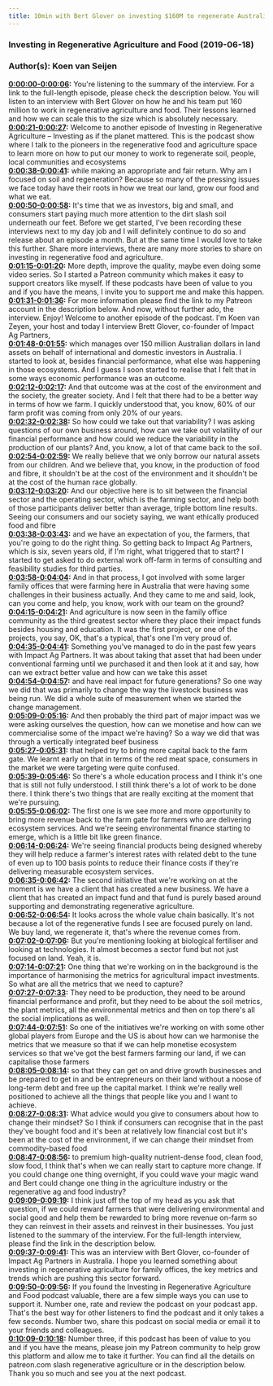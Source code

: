 ```yaml
---
title: 10min with Bert Glover on investing $160M to regenerate Australian soils
---
```

### Investing in Regenerative Agriculture and Food  (2019-06-18)  
### Author(s): Koen van Seijen  

**[0:00:00-0:00:06](https://investinginregenerativeagriculture.com/2019/05/17/bert-glover/#t=0:00:00):**  You're listening to the summary of the interview. For a link to the full-length episode, please check the description below.  You will listen to an interview with Bert Glover on how he and his team put 160 million to work in regenerative agriculture and food.  Their lessons learned and how we can scale this to the size which is absolutely necessary.  
**[0:00:21-0:00:27](https://investinginregenerativeagriculture.com/2019/05/17/bert-glover/#t=0:00:21):**  Welcome to another episode of Investing in Regenerative Agriculture – Investing as if the planet mattered.  This is the podcast show where I talk to the pioneers in the regenerative food and agriculture space  to learn more on how to put our money to work to regenerate soil, people, local communities and ecosystems  
**[0:00:38-0:00:41](https://investinginregenerativeagriculture.com/2019/05/17/bert-glover/#t=0:00:38):**  while making an appropriate and fair return.  Why am I focused on soil and regeneration?  Because so many of the pressing issues we face today have their roots in how we treat our land, grow our food and what we eat.  
**[0:00:50-0:00:58](https://investinginregenerativeagriculture.com/2019/05/17/bert-glover/#t=0:00:50):**  It's time that we as investors, big and small, and consumers start paying much more attention to the dirt slash soil underneath our feet.  Before we get started, I've been recording these interviews next to my day job and I will definitely continue to do so and release about an episode a month.  But at the same time I would love to take this further. Share more interviews, there are many more stories to share on investing in regenerative food and agriculture.  
**[0:01:15-0:01:20](https://investinginregenerativeagriculture.com/2019/05/17/bert-glover/#t=0:01:15):**  More depth, improve the quality, maybe even doing some video series.  So I started a Patreon community which makes it easy to support creators like myself.  If these podcasts have been of value to you and if you have the means, I invite you to support me and make this happen.  
**[0:01:31-0:01:36](https://investinginregenerativeagriculture.com/2019/05/17/bert-glover/#t=0:01:31):**  For more information please find the link to my Patreon account in the description below.  And now, without further ado, the interview. Enjoy!  Welcome to another episode of the podcast. I'm Koen van Zeyen, your host and today I interview Brett Glover, co-founder of Impact Ag Partners,  
**[0:01:48-0:01:55](https://investinginregenerativeagriculture.com/2019/05/17/bert-glover/#t=0:01:48):**  which manages over 150 million Australian dollars in land assets on behalf of international and domestic investors in Australia.  I started to look at, besides financial performance, what else was happening in those ecosystems.  And I guess I soon started to realise that I felt that in some ways economic performance was an outcome.  
**[0:02:12-0:02:17](https://investinginregenerativeagriculture.com/2019/05/17/bert-glover/#t=0:02:12):**  And that outcome was at the cost of the environment and the society, the greater society.  And I felt that there had to be a better way in terms of how we farm.  I quickly understood that, you know, 60% of our farm profit was coming from only 20% of our years.  
**[0:02:32-0:02:38](https://investinginregenerativeagriculture.com/2019/05/17/bert-glover/#t=0:02:32):**  So how could we take out that variability? I was asking questions of our own business around,  how can we take out volatility of our financial performance and how could we reduce the variability in the production of our plants?  And, you know, a lot of that came back to the soil.  
**[0:02:54-0:02:59](https://investinginregenerativeagriculture.com/2019/05/17/bert-glover/#t=0:02:54):**  We really believe that we only borrow our natural assets from our children.  And we believe that, you know, in the production of food and fibre, it shouldn't be at the cost of the environment  and it shouldn't be at the cost of the human race globally.  
**[0:03:12-0:03:20](https://investinginregenerativeagriculture.com/2019/05/17/bert-glover/#t=0:03:12):**  And our objective here is to sit between the financial sector and the operating sector, which is the farming sector,  and help both of those participants deliver better than average, triple bottom line results.  Seeing our consumers and our society saying, we want ethically produced food and fibre  
**[0:03:38-0:03:43](https://investinginregenerativeagriculture.com/2019/05/17/bert-glover/#t=0:03:38):**  and we have an expectation of you, the farmers, that you're going to do the right thing.  So getting back to Impact Ag Partners, which is six, seven years old, if I'm right, what triggered that to start?  I started to get asked to do external work off-farm in terms of consulting and feasibility studies for third parties.  
**[0:03:58-0:04:04](https://investinginregenerativeagriculture.com/2019/05/17/bert-glover/#t=0:03:58):**  And in that process, I got involved with some larger family offices that were farming here in Australia  that were having some challenges in their business actually.  And they came to me and said, look, can you come and help, you know, work with our team on the ground?  
**[0:04:15-0:04:21](https://investinginregenerativeagriculture.com/2019/05/17/bert-glover/#t=0:04:15):**  And agriculture is now seen in the family office community as the third greatest sector  where they place their impact funds besides housing and education.  It was the first project, or one of the projects, you say, OK, that's a typical, that's one I'm very proud of.  
**[0:04:35-0:04:41](https://investinginregenerativeagriculture.com/2019/05/17/bert-glover/#t=0:04:35):**  Something you've managed to do in the past few years with Impact Ag Partners.  It was about taking that asset that had been under conventional farming until we purchased it  and then look at it and say, how can we extract better value and how can we take this asset  
**[0:04:54-0:04:57](https://investinginregenerativeagriculture.com/2019/05/17/bert-glover/#t=0:04:54):**  and have real impact for future generations?  So one way we did that was primarily to change the way the livestock business was being run.  We did a whole suite of measurement when we started the change management.  
**[0:05:09-0:05:16](https://investinginregenerativeagriculture.com/2019/05/17/bert-glover/#t=0:05:09):**  And then probably the third part of major impact was we were asking ourselves the question,  how can we monetise and how can we commercialise some of the impact we're having?  So a way we did that was through a vertically integrated beef business  
**[0:05:27-0:05:31](https://investinginregenerativeagriculture.com/2019/05/17/bert-glover/#t=0:05:27):**  that helped try to bring more capital back to the farm gate.  We learnt early on that in terms of the red meat space,  consumers in the market we were targeting were quite confused.  
**[0:05:39-0:05:46](https://investinginregenerativeagriculture.com/2019/05/17/bert-glover/#t=0:05:39):**  So there's a whole education process and I think it's one that is still not fully understood.  I still think there's a lot of work to be done there.  I think there's two things that are really exciting at the moment that we're pursuing.  
**[0:05:55-0:06:02](https://investinginregenerativeagriculture.com/2019/05/17/bert-glover/#t=0:05:55):**  The first one is we see more and more opportunity to bring more revenue back to the farm gate  for farmers who are delivering ecosystem services.  And we're seeing environmental finance starting to emerge, which is a little bit like green finance.  
**[0:06:14-0:06:24](https://investinginregenerativeagriculture.com/2019/05/17/bert-glover/#t=0:06:14):**  We're seeing financial products being designed whereby they will help reduce a farmer's interest rates  with related debt to the tune of even up to 100 basis points to reduce their finance costs  if they're delivering measurable ecosystem services.  
**[0:06:35-0:06:42](https://investinginregenerativeagriculture.com/2019/05/17/bert-glover/#t=0:06:35):**  The second initiative that we're working on at the moment is we have a client that has created a new business.  We have a client that has created an impact fund and that fund is purely based around supporting  and demonstrating regenerative agriculture.  
**[0:06:52-0:06:54](https://investinginregenerativeagriculture.com/2019/05/17/bert-glover/#t=0:06:52):**  It looks across the whole value chain basically.  It's not because a lot of the regenerative funds I see are focused purely on land.  We buy land, we regenerate it, that's where the revenue comes from.  
**[0:07:02-0:07:06](https://investinginregenerativeagriculture.com/2019/05/17/bert-glover/#t=0:07:02):**  But you're mentioning looking at biological fertiliser and looking at technologies.  It almost becomes a sector fund but not just focused on land.  Yeah, it is.  
**[0:07:14-0:07:21](https://investinginregenerativeagriculture.com/2019/05/17/bert-glover/#t=0:07:14):**  One thing that we're working on in the background is the importance of harmonising the metrics  for agricultural impact investments.  So what are all the metrics that we need to capture?  
**[0:07:27-0:07:33](https://investinginregenerativeagriculture.com/2019/05/17/bert-glover/#t=0:07:27):**  They need to be production, they need to be around financial performance and profit,  but they need to be about the soil metrics, the plant metrics, all the environmental metrics  and then on top there's all the social implications as well.  
**[0:07:44-0:07:51](https://investinginregenerativeagriculture.com/2019/05/17/bert-glover/#t=0:07:44):**  So one of the initiatives we're working on with some other global players from Europe and the US  is about how can we harmonise the metrics that we measure so that if we can help monetise ecosystem services  so that we've got the best farmers farming our land, if we can capitalise those farmers  
**[0:08:05-0:08:14](https://investinginregenerativeagriculture.com/2019/05/17/bert-glover/#t=0:08:05):**  so that they can get on and drive growth businesses and be prepared to get in and be entrepreneurs  on their land without a noose of long-term debt and free up the capital market.  I think we're really well positioned to achieve all the things that people like you and I want to achieve.  
**[0:08:27-0:08:31](https://investinginregenerativeagriculture.com/2019/05/17/bert-glover/#t=0:08:27):**  What advice would you give to consumers about how to change their mindset?  So I think if consumers can recognise that in the past they've bought food and it's been at relatively low financial cost  but it's been at the cost of the environment, if we can change their mindset from commodity-based food  
**[0:08:47-0:08:56](https://investinginregenerativeagriculture.com/2019/05/17/bert-glover/#t=0:08:47):**  to premium high-quality nutrient-dense food, clean food, slow food, I think that's when we can really start to capture more change.  If you could change one thing overnight, if you could wave your magic wand  and Bert could change one thing in the agriculture industry or the regenerative ag and food industry?  
**[0:09:09-0:09:19](https://investinginregenerativeagriculture.com/2019/05/17/bert-glover/#t=0:09:09):**  I think just off the top of my head as you ask that question, if we could reward farmers that were delivering environmental and social good  and help them be rewarded to bring more revenue on-farm so they can reinvest in their assets and reinvest in their businesses.  You just listened to the summary of the interview. For the full-length interview, please find the link in the description below.  
**[0:09:37-0:09:41](https://investinginregenerativeagriculture.com/2019/05/17/bert-glover/#t=0:09:37):**  This was an interview with Bert Glover, co-founder of Impact Ag Partners in Australia.  I hope you learned something about investing in regenerative agriculture for family offices,  the key metrics and trends which are pushing this sector forward.  
**[0:09:50-0:09:56](https://investinginregenerativeagriculture.com/2019/05/17/bert-glover/#t=0:09:50):**  If you found the Investing in Regenerative Agriculture and Food podcast valuable, there are a few simple ways you can use to support it.  Number one, rate and review the podcast on your podcast app. That's the best way for other listeners to find the podcast and it only takes a few seconds.  Number two, share this podcast on social media or email it to your friends and colleagues.  
**[0:10:09-0:10:18](https://investinginregenerativeagriculture.com/2019/05/17/bert-glover/#t=0:10:09):**  Number three, if this podcast has been of value to you and if you have the means, please join my Patreon community to help grow this platform and allow me to take it further.  You can find all the details on patreon.com slash regenerative agriculture or in the description below.  Thank you so much and see you at the next podcast.  